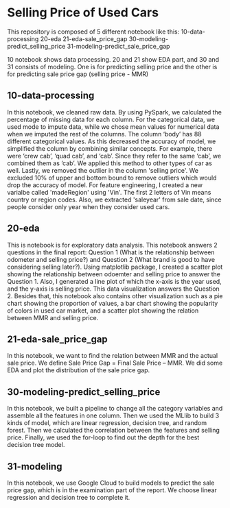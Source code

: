 # Selling Price of Used Cars

This repository is composed of 5 different notebook like this:
10-data-processing
20-eda
21-eda-sale_price_gap
30-modeling-predict_selling_price
31-modeling-predict_sale_price_gap

10 notebook shows data processing. 20 and 21 show EDA part, and 30 and 31 consists of modeling. One is for predicting selling price and the other is for predicting sale price gap (selling price - MMR)

## 10-data-processing
In this notebook, we cleaned raw data. By using PySpark, we calculated the percentage of missing data for each column. For the categorical data, we used mode to impute data, while we chose mean values for numerical data when we imputed the rest of the columns. The column ‘body’ has 88 different categorical values. As this decreased the accuracy of model, we simplified the column by combining similar concepts. For example, there were ‘crew cab’, ‘quad cab’, and ‘cab’. Since they refer to the same ‘cab’, we combined them as ‘cab’. We applied this method to other types of car as well. Lastly, we removed the outlier in the column 'selling price'. We excluded 10% of upper and bottom bound to remove outliers which would drop the accuracy of model. For feature engineering, I created a new varialbe called 'madeRegion' using 'Vin'. The first 2 letters of Vin means country or region codes. Also, we extracted 'saleyear' from sale date, since people consider only year when they consider used cars.

## 20-eda
This is notebook is for exploratory data analysis. This notebook answers 2 questions in the final report: Question 1 (What is the relationship between odometer and selling price?) and Question 2 (What brand is good to have considering selling later?). Using matplotlib package, I created a scatter plot showing the relationship between odoemter and selling price to answer the Question 1. Also, I generated a line plot of which the x-axis is the year used, and the y-axis is selling price. This data visualization answers the Question 2. Besides that, this notebook also contains other visualization such as a pie chart showing the proportion of values, a bar chart showing the popularity of colors in used car market, and a scatter plot showing the relation between MMR and selling price.

## 21-eda-sale_price_gap
In this notebook, we want to find the relation between MMR and the actual sale price. We define Sale Price Gap = Final Sale Price – MMR. We did some EDA and plot the distribution of the sale price gap.

## 30-modeling-predict_selling_price
In this notebook, we built a pipeline to change all the category variables and assemble all the features in one column. Then we used the MLlib to build 3 kinds of model, which are linear regression, decision tree, and random forest. Then we calculated the correlation between the features and selling price. Finally, we used the for-loop to find out the depth for the best decision tree model.

## 31-modeling
In this notebook, we use Google Cloud to build models to predict the sale price gap, which is in the examination part of the report. We choose linear regression and decision tree to complete it.
